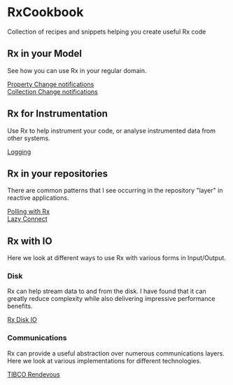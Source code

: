 RxCookbook
==========

Collection of recipes and snippets helping you create useful Rx code

## Rx in your Model
See how you can use Rx in your regular domain.

[Property Change notifications](Model/PropertyChange.md)  
[Collection Change notifications](Model/CollectionChange.md)


## Rx for Instrumentation
Use Rx to help instrument your code, or analyse instrumented data from other systems.

[Logging](Instrumentation/Logging.md)

## Rx in your repositories
There are common patterns that I see occurring in the repository "layer" in reactive applications.

[Polling with Rx](Repository/Polling.md)  
[Lazy Connect](Repository/LazyConnect.md)  

## Rx with IO
Here we look at different ways to use Rx with various forms in Input/Output.

### Disk
Rx can help stream data to and from the disk.
I have found that it can greatly reduce complexity while also delivering impressive performance benefits.

[Rx Disk IO](IO/Disk/ReadMe.md)

### Communications
Rx can provide a useful abstraction over numerous communications layers.
Here we look at various implementations for different technologies.


[TIBCO Rendevous](IO/Comms/TibRv.md)
